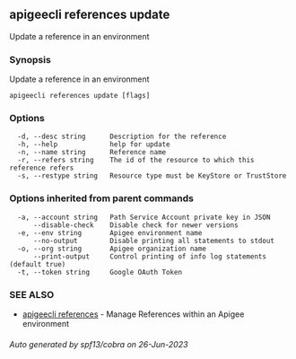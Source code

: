 ## apigeecli references update

Update a reference in an environment

### Synopsis

Update a reference in an environment

```
apigeecli references update [flags]
```

### Options

```
  -d, --desc string      Description for the reference
  -h, --help             help for update
  -n, --name string      Reference name
  -r, --refers string    The id of the resource to which this reference refers
  -s, --restype string   Resource type must be KeyStore or TrustStore
```

### Options inherited from parent commands

```
  -a, --account string   Path Service Account private key in JSON
      --disable-check    Disable check for newer versions
  -e, --env string       Apigee environment name
      --no-output        Disable printing all statements to stdout
  -o, --org string       Apigee organization name
      --print-output     Control printing of info log statements (default true)
  -t, --token string     Google OAuth Token
```

### SEE ALSO

* [apigeecli references](apigeecli_references.md)	 - Manage References within an Apigee environment

###### Auto generated by spf13/cobra on 26-Jun-2023

